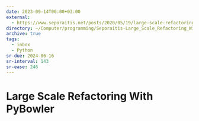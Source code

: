```yaml
---
date: 2023-09-14T00:00+03:00
external:
  - https://www.seporaitis.net/posts/2020/05/19/large-scale-refactoring-with-pybowler/
directory: ~/Computer/programming/Seporaitis-Large_Scale_Refactoring_With_PyBowler/
archive: true
tags:
  - inbox
  - Python
sr-due: 2024-06-16
sr-interval: 143
sr-ease: 246
---
```


# Large Scale Refactoring With PyBowler
